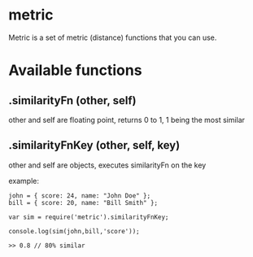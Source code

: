 metric
======

Metric is a set of metric (distance) functions that you can use.

Available functions
===================

.similarityFn (other, self)
---------------------------

other and self are floating point, returns 0 to 1, 1 being the most similar

.similarityFnKey (other, self, key)
-----------------------------------

other and self are objects, executes similarityFn on the key

example:

	john = { score: 24, name: "John Doe" };
	bill = { score: 20, name: "Bill Smith" };

	var sim = require('metric').similarityFnKey;
	
	console.log(sim(john,bill,'score'));
	
	>> 0.8 // 80% similar

	
